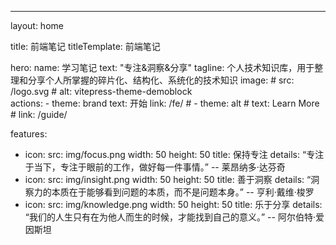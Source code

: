 ---
layout: home

title:  前端笔记
titleTemplate: 前端笔记

hero:
  name: 学习笔记
  text: "专注&洞察&分享"
  tagline: 个人技术知识库，用于整理和分享个人所掌握的碎片化、结构化、系统化的技术知识
  image:
    # src: /logo.svg
    # alt: vitepress-theme-demoblock  
  actions:
    - theme: brand
      text: 开始
      link: /fe/
    # - theme: alt
    #   text: Learn More
    #   link: /guide/

features:
  - icon:
      src: img/focus.png
      width: 50
      height: 50
    title: 保持专注
    details: “专注于当下，专注于眼前的工作，做好每一件事情。” -- 莱昂纳多·达芬奇
  - icon:
      src: img/insight.png
      width: 50
      height: 50
    title: 善于洞察
    details: “洞察力的本质在于能够看到问题的本质，而不是问题本身。” -- 亨利·戴维·梭罗
  - icon:
      src: img/knowledge.png
      width: 50
      height: 50
    title: 乐于分享
    details: “我们的人生只有在为他人而生的时候，才能找到自己的意义。” -- 阿尔伯特·爱因斯坦